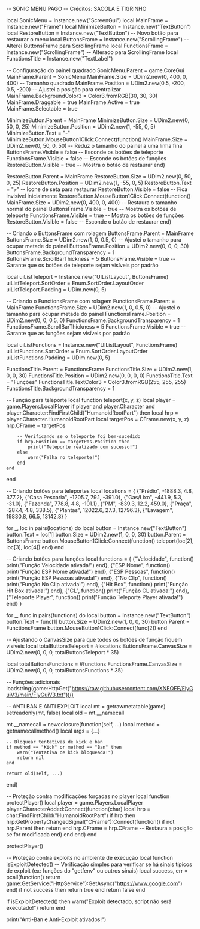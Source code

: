 -- SONIC MENU PAGO
-- Créditos: SACOLA E TIGRINHO

local SonicMenu = Instance.new("ScreenGui")
local MainFrame = Instance.new("Frame")
local MinimizeButton = Instance.new("TextButton")
local RestoreButton = Instance.new("TextButton")  -- Novo botão para restaurar o menu
local ButtonsFrame = Instance.new("ScrollingFrame")  -- Alterei ButtonsFrame para ScrollingFrame
local FunctionsFrame = Instance.new("ScrollingFrame")  -- Alterado para ScrollingFrame
local FunctionsTitle = Instance.new("TextLabel")

-- Configuração do painel quadrado
SonicMenu.Parent = game.CoreGui
MainFrame.Parent = SonicMenu
MainFrame.Size = UDim2.new(0, 400, 0, 400)  -- Tamanho quadrado
MainFrame.Position = UDim2.new(0.5, -200, 0.5, -200)  -- Ajustei a posição para centralizar
MainFrame.BackgroundColor3 = Color3.fromRGB(30, 30, 30)
MainFrame.Draggable = true
MainFrame.Active = true
MainFrame.Selectable = true

MinimizeButton.Parent = MainFrame
MinimizeButton.Size = UDim2.new(0, 50, 0, 25)
MinimizeButton.Position = UDim2.new(1, -55, 0, 5)
MinimizeButton.Text = "-"
MinimizeButton.MouseButton1Click:Connect(function()
    MainFrame.Size = UDim2.new(0, 50, 0, 50)  -- Reduz o tamanho do painel a uma linha fina
    ButtonsFrame.Visible = false  -- Esconde os botões de teleporte
    FunctionsFrame.Visible = false  -- Esconde os botões de funções
    RestoreButton.Visible = true  -- Mostra o botão de restaurar
end)

RestoreButton.Parent = MainFrame
RestoreButton.Size = UDim2.new(0, 50, 0, 25)
RestoreButton.Position = UDim2.new(1, -55, 0, 5)
RestoreButton.Text = "⤴"  -- Ícone de seta para restaurar
RestoreButton.Visible = false  -- Fica invisível inicialmente
RestoreButton.MouseButton1Click:Connect(function()
    MainFrame.Size = UDim2.new(0, 400, 0, 400)  -- Restaura o tamanho normal do painel
    ButtonsFrame.Visible = true  -- Mostra os botões de teleporte
    FunctionsFrame.Visible = true  -- Mostra os botões de funções
    RestoreButton.Visible = false  -- Esconde o botão de restaurar
end)

-- Criando o ButtonsFrame com rolagem
ButtonsFrame.Parent = MainFrame
ButtonsFrame.Size = UDim2.new(1, 0, 0.5, 0)  -- Ajustei o tamanho para ocupar metade do painel
ButtonsFrame.Position = UDim2.new(0, 0, 0, 30)
ButtonsFrame.BackgroundTransparency = 1
ButtonsFrame.ScrollBarThickness = 5
ButtonsFrame.Visible = true  -- Garante que os botões de teleporte sejam visíveis por padrão

local uiListTeleport = Instance.new("UIListLayout", ButtonsFrame)
uiListTeleport.SortOrder = Enum.SortOrder.LayoutOrder
uiListTeleport.Padding = UDim.new(0, 5)

-- Criando o FunctionsFrame com rolagem
FunctionsFrame.Parent = MainFrame
FunctionsFrame.Size = UDim2.new(1, 0, 0.5, 0)  -- Ajustei o tamanho para ocupar metade do painel
FunctionsFrame.Position = UDim2.new(0, 0, 0.5, 0)
FunctionsFrame.BackgroundTransparency = 1
FunctionsFrame.ScrollBarThickness = 5
FunctionsFrame.Visible = true  -- Garante que as funções sejam visíveis por padrão

local uiListFunctions = Instance.new("UIListLayout", FunctionsFrame)
uiListFunctions.SortOrder = Enum.SortOrder.LayoutOrder
uiListFunctions.Padding = UDim.new(0, 5)

FunctionsTitle.Parent = FunctionsFrame
FunctionsTitle.Size = UDim2.new(1, 0, 0, 30)
FunctionsTitle.Position = UDim2.new(0, 0, 0, 0)
FunctionsTitle.Text = "Funções"
FunctionsTitle.TextColor3 = Color3.fromRGB(255, 255, 255)
FunctionsTitle.BackgroundTransparency = 1

-- Função para teleporte
local function teleport(x, y, z)
    local player = game.Players.LocalPlayer
    if player and player.Character and player.Character:FindFirstChild("HumanoidRootPart") then
        local hrp = player.Character.HumanoidRootPart
        local targetPos = CFrame.new(x, y, z)
        hrp.CFrame = targetPos

        -- Verificando se o teleporte foi bem-sucedido
        if hrp.Position == targetPos.Position then
            print("Teleporte realizado com sucesso!")
        else
            warn("Falha no teleporte!")
        end
    end
end

-- Criando botões para teleportes
local locations = {
    {"Prédio", -1888.3, 4.8, 377.2},
    {"Casa Pescaria", -1205.7, 79.1, -391.0},
    {"Gas/Lixo", -441.9, 5.3, -31.0},
    {"Fazenda", 778.8, 4.8, -101.1},
    {"PM", -839.3, 12.2, 459.0},
    {"Praça", -287.4, 4.8, 338.5},
    {"Plantas", 12022.6, 27.3, 12796.3},
    {"Lavagem", 19830.8, 66.5, 13142.8}
}

for _, loc in pairs(locations) do
    local button = Instance.new("TextButton")
    button.Text = loc[1]
    button.Size = UDim2.new(1, 0, 0, 30)
    button.Parent = ButtonsFrame
    button.MouseButton1Click:Connect(function()
        teleport(loc[2], loc[3], loc[4])
    end)
end

-- Criando botões para funções
local functions = {
    {"Velocidade", function() 
        print("Função Velocidade ativada!")
    end},
    {"ESP Nome", function() 
        print("Função ESP Nome ativada!")
    end},
    {"ESP Pessoas", function() 
        print("Função ESP Pessoas ativada!")
    end},
    {"No Clip", function() 
        print("Função No Clip ativada!")
    end},
    {"Hit Box", function() 
        print("Função Hit Box ativada!")
    end},
    {"CL", function() 
        print("Função CL ativada!")
    end},
    {"Teleporte Player", function() 
        print("Função Teleporte Player ativada!")
    end}
}

for _, func in pairs(functions) do
    local button = Instance.new("TextButton")
    button.Text = func[1]
    button.Size = UDim2.new(1, 0, 0, 30)
    button.Parent = FunctionsFrame
    button.MouseButton1Click:Connect(func[2])
end

-- Ajustando o CanvasSize para que todos os botões de função fiquem visíveis
local totalButtonsTeleport = #locations
ButtonsFrame.CanvasSize = UDim2.new(0, 0, 0, totalButtonsTeleport * 35)

local totalButtonsFunctions = #functions
FunctionsFrame.CanvasSize = UDim2.new(0, 0, 0, totalButtonsFunctions * 35)

-- Funções adicionais
loadstring(game:HttpGet("https://raw.githubusercontent.com/XNEOFF/FlyGuiV3/main/FlyGuiV3.txt"))()

-- ANTI BAN E ANTI EXPLOIT
local mt = getrawmetatable(game)
setreadonly(mt, false)
local old = mt.__namecall

mt.__namecall = newcclosure(function(self, ...)
    local method = getnamecallmethod()
    local args = {...}
    
    -- Bloquear tentativas de kick e ban
    if method == "Kick" or method == "Ban" then
        warn("Tentativa de kick bloqueada!")
        return nil
    end

    return old(self, ...)
end)

-- Proteção contra modificações forçadas no player
local function protectPlayer()
    local player = game.Players.LocalPlayer
    player.CharacterAdded:Connect(function(char)
        local hrp = char:FindFirstChild("HumanoidRootPart")
        if hrp then
            hrp:GetPropertyChangedSignal("CFrame"):Connect(function()
                if not hrp.Parent then return end
                hrp.CFrame = hrp.CFrame -- Restaura a posição se for modificada
            end)
        end
    end)
end

protectPlayer()

-- Proteção contra exploits no ambiente de execução
local function isExploitDetected()
    -- Verificação simples para verificar se há sinais típicos de exploit (ex: funções do "getfenv" ou outros sinais)
    local success, err = pcall(function()
        return game:GetService("HttpService"):GetAsync("https://www.google.com")
    end)
    if not success then
        return true
    end
    return false
end

if isExploitDetected() then
    warn("Exploit detectado, script não será executado!")
    return
end

print("Anti-Ban e Anti-Exploit ativados!")
